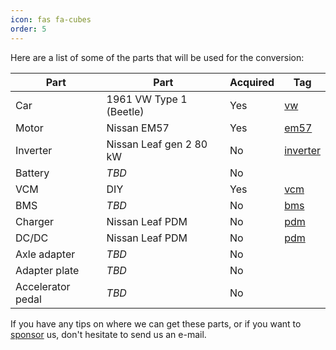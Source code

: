 ```yaml
---
icon: fas fa-cubes
order: 5
---
```


Here are a list of some of the parts that will be used for the conversion:

Part | Part | Acquired | Tag
--- | --- | --- | ---
Car | 1961 VW Type 1 (Beetle) | Yes | [vw](/tags/vw)
Motor | Nissan EM57 | Yes | [em57](/tags/em57)
Inverter | Nissan Leaf gen 2 80 kW | No | [inverter](/tags/inverter)
Battery | *TBD* | No | 
VCM | DIY | Yes | [vcm](/tags/vcm)
BMS | *TBD* | No | [bms](/tags/bms)
Charger | Nissan Leaf PDM | No | [pdm](/tags/pdm)
DC/DC | Nissan Leaf PDM | No | [pdm](/tags/pdm)
Axle adapter | *TBD* | No |
Adapter plate | *TBD* | No |
Accelerator pedal | *TBD* | No | 

If you have any tips on where we can get these parts, or if you want to [sponsor](/sponsor) us, don't hesitate to send us an e-mail.



